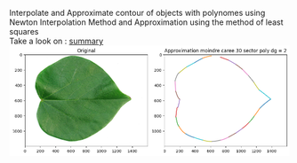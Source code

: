 Interpolate and Approximate contour of objects with polynomes using Newton Interpolation Method and Approximation using the method of least squares \
Take a look on : [summary](./Sumarry.pdf)
![exemple1](./imgs/output.png)
